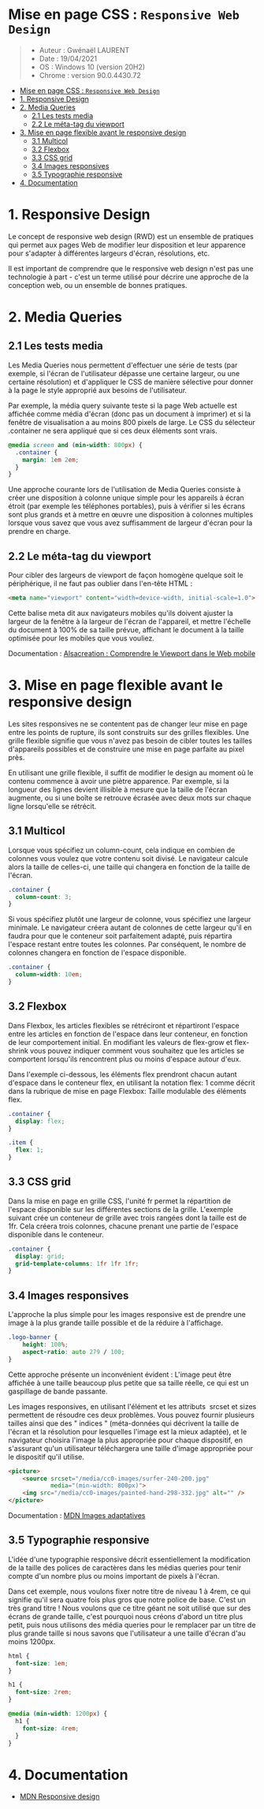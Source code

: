 # Mise en page CSS : ```Responsive Web Design```

> * Auteur : Gwénaël LAURENT
> * Date : 19/04/2021
> * OS : Windows 10 (version 20H2)
> * Chrome : version 90.0.4430.72

- [Mise en page CSS : ```Responsive Web Design```](#mise-en-page-css--responsive-web-design)
- [1. Responsive Design](#1-responsive-design)
- [2. Media Queries](#2-media-queries)
  - [2.1 Les tests media](#21-les-tests-media)
  - [2.2 Le méta-tag du viewport](#22-le-méta-tag-du-viewport)
- [3. Mise en page flexible avant le responsive design](#3-mise-en-page-flexible-avant-le-responsive-design)
  - [3.1 Multicol](#31-multicol)
  - [3.2 Flexbox](#32-flexbox)
  - [3.3 CSS grid](#33-css-grid)
  - [3.4 Images responsives](#34-images-responsives)
  - [3.5 Typographie responsive](#35-typographie-responsive)
- [4. Documentation](#4-documentation)

# 1. Responsive Design
Le concept de responsive web design (RWD) est un ensemble de pratiques qui permet aux pages Web de modifier leur disposition et leur apparence pour s'adapter à différentes largeurs d'écran, résolutions, etc.

Il est important de comprendre que le responsive web design n'est pas une technologie à part - c'est un terme utilisé pour décrire une approche de la conception web, ou un ensemble de bonnes pratiques.

# 2. Media Queries
## 2.1 Les tests media
Les Media Queries nous permettent d'effectuer une série de tests (par exemple, si l'écran de l'utilisateur dépasse une certaine largeur, ou une certaine résolution) et d'appliquer le CSS de manière sélective pour donner à la page le style approprié aux besoins de l'utilisateur.

Par exemple, la média query suivante teste si la page Web actuelle est affichée comme média d'écran (donc pas un document à imprimer) et si la fenêtre de visualisation a au moins 800 pixels de large. Le CSS du sélecteur .container ne sera appliqué que si ces deux éléments sont vrais.
```css
@media screen and (min-width: 800px) {
  .container {
    margin: 1em 2em;
  }
}
```
Une approche courante lors de l'utilisation de Media Queries consiste à créer une disposition à colonne unique simple pour les appareils à écran étroit (par exemple les téléphones portables), puis à vérifier si les écrans sont plus grands et à mettre en œuvre une disposition à colonnes multiples lorsque vous savez que vous avez suffisamment de largeur d'écran pour la prendre en charge.

## 2.2 Le méta-tag du viewport
Pour cibler des largeurs de viewport de façon homogène quelque soit le périphérique, il ne faut pas oublier dans l'en-tête HTML :
```html
<meta name="viewport" content="width=device-width, initial-scale=1.0">
```
Cette balise meta dit aux navigateurs mobiles qu'ils doivent ajuster la largeur de la fenêtre à la largeur de l'écran de l'appareil, et mettre l'échelle du document à 100% de sa taille prévue, affichant le document à la taille optimisée pour les mobiles que vous vouliez.

Documentation : [Alsacreation : Comprendre le Viewport dans le Web mobile](https://www.alsacreations.com/article/lire/1490-comprendre-le-viewport-dans-le-web-mobile.html)


# 3. Mise en page flexible avant le responsive design
Les sites responsives ne se contentent pas de changer leur mise en page entre les points de rupture, ils sont construits sur des grilles flexibles. Une grille flexible signifie que vous n'avez pas besoin de cibler toutes les tailles d'appareils possibles et de construire une mise en page parfaite au pixel près.

En utilisant une grille flexible, il suffit de modifier le design au moment où le contenu commence à avoir une piètre apparence. Par exemple, si la longueur des lignes devient illisible à mesure que la taille de l'écran augmente, ou si une boîte se retrouve écrasée avec deux mots sur chaque ligne lorsqu'elle se rétrécit.

## 3.1 Multicol
Lorsque vous spécifiez un column-count, cela indique en combien de colonnes vous voulez que votre contenu soit divisé. Le navigateur calcule alors la taille de celles-ci, une taille qui changera en fonction de la taille de l'écran.
```css
.container {
  column-count: 3;
} 
```
Si vous spécifiez plutôt une largeur de colonne, vous spécifiez une largeur minimale. Le navigateur créera autant de colonnes de cette largeur qu'il en faudra pour que le conteneur soit parfaitement adapté, puis répartira l'espace restant entre toutes les colonnes. Par conséquent, le nombre de colonnes changera en fonction de l'espace disponible.
```css
.container {
  column-width: 10em;
} 
```

## 3.2 Flexbox
Dans Flexbox, les articles flexibles se rétréciront et répartiront l'espace entre les articles en fonction de l'espace dans leur conteneur, en fonction de leur comportement initial. En modifiant les valeurs de flex-grow et flex-shrink  vous pouvez indiquer comment vous souhaitez que les articles se comportent lorsqu'ils rencontrent plus ou moins d'espace autour d'eux.

Dans l'exemple ci-dessous, les éléments flex prendront chacun autant d'espace dans le conteneur flex, en utilisant la notation flex: 1 comme décrit dans la rubrique de mise en page Flexbox: Taille modulable des éléments flex.
```css
.container {
  display: flex;
}

.item {
  flex: 1;
} 
```

## 3.3 CSS grid
Dans la mise en page en grille CSS, l'unité fr permet la répartition de l'espace disponible sur les différentes sections de la grille. L'exemple suivant crée un conteneur de grille avec trois rangées dont la taille est de 1fr. Cela créera trois colonnes, chacune prenant une partie de l'espace disponible dans le conteneur.
```css
.container {
  display: grid;
  grid-template-columns: 1fr 1fr 1fr;
} 
```

## 3.4 Images responsives
L'approche la plus simple pour les images responsive est de prendre une image à la plus grande taille possible et de la réduire à l'affichage.
```css
.logo-banner {
    height: 100%;
    aspect-ratio: auto 279 / 100;
}
```
Cette approche présente un inconvénient évident : L'image peut être affichée à une taille beaucoup plus petite que sa taille réelle, ce qui est un gaspillage de bande passante.

Les images responsives, en utilisant l'élément <picture>  et les attributs <img> srcset et sizes  permettent de résoudre ces deux problèmes. Vous pouvez fournir plusieurs tailles ainsi que des " indices " (méta-données qui décrivent la taille de l'écran et la résolution pour lesquelles l'image est la mieux adaptée), et le navigateur choisira l'image la plus appropriée pour chaque dispositif, en s'assurant qu'un utilisateur téléchargera une taille d'image appropriée pour le dispositif qu'il utilise.
```html
<picture>
    <source srcset="/media/cc0-images/surfer-240-200.jpg"
            media="(min-width: 800px)">
    <img src="/media/cc0-images/painted-hand-298-332.jpg" alt="" />
</picture>
```
Documentation : [MDN Images adaptatives](https://developer.mozilla.org/fr/docs/Learn/HTML/Multimedia_and_embedding/Responsive_images)

## 3.5 Typographie responsive
L'idée d'une typographie responsive décrit essentiellement la modification de la taille des polices de caractères dans les médias queries pour tenir compte d'un nombre plus ou moins important de pixels à l'écran.

Dans cet exemple, nous voulons fixer notre titre de niveau 1 à 4rem, ce qui signifie qu'il sera quatre fois plus gros que notre police de base. C'est un très grand titre ! Nous voulons que ce titre géant ne soit utilisé que sur des écrans de grande taille, c'est pourquoi nous créons d'abord un titre plus petit, puis nous utilisons des média queries pour le remplacer par un titre de plus grande taille si nous savons que l'utilisateur a une taille d'écran d'au moins 1200px.
```css
html {
  font-size: 1em;
}

h1 {
  font-size: 2rem;
}

@media (min-width: 1200px) {
  h1 {
    font-size: 4rem;
  }
} 
```

# 4. Documentation
* [MDN Responsive design](https://developer.mozilla.org/fr/docs/Learn/CSS/CSS_layout/Responsive_Design)